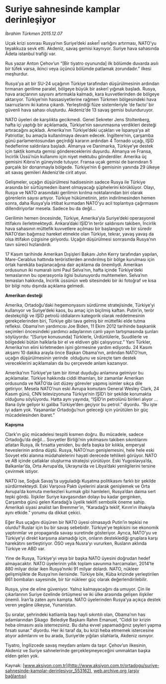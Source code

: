 # Suriye sahnesinde kamplar derinleşiyor

*İbrahim Türkmen 2015.12.07*

<div class="pNewsDetailMainContent ctx_content" itemprop="articleBody">
 <p>
  Uçak krizi sonrası Rusya’nın Suriye’deki askerÎ varlığını artırması, NATO’yu teyakkuza sevk etti. Akdeniz, savaş gemisi kaynıyor. Suriye hava sahasında Âdeta istanbul trafiği var.
 </p>
 <p>
  Rus yazar Anton Çehov’un “[Bir tiyatro oyununda] ilk bölümde duvarda asılı bir tüfek varsa, ikinci veya üçüncü bölümde patlamak zorundadır.” ilkesi meşhurdur.
 </p>
 <p>
  Rusya’ya ait bir SU-24 uçağının Türkiye tarafından düşürülmesinin ardından tırmanan gerilime paralel, bölgeye büyük bir askerî yığınak başladı. Rusya, hava araçlarının sayısını artırmakla kalmadı, kara kuvvetlerinden de bölgeye aktarıyor. Türkiye’nin hassasiyetlerine rağmen Türkmen bölgesindeki hava taarruzlarını iki katına çıkardı. Yerleştirdiği füze sistemleriyle ‘de facto’ bir güvenli hava sahası oluşturdu. Akdeniz’de 13 savaş gemisi bulunduruyor.
 </p>
 <p>
  NATO üyeleri de karşılıkta gecikmedi. Genel Sekreter Jens Stoltenberg, hafta içi yaptığı bir açıklamada, Türkiye’nin savunmasına verdikleri desteği artıracağını açıkladı. Amerika’nın Türkiye’deki uçakları ve İspanya’ya ait Patriotlar, bu amaçla kullanılmaya devam edecek. İngiltere’nin, çarşamba günü parlamentosundan geçirdiği kararın ardından 4 Tornado uçağı, IŞİD hedeflerine saldırılara başladı. Almanya ve Danimarka, Türkiye’ye destek için taktik komuta gemisi göndereceklerini duyurdu. Almanya ve Fransa, İncirlik Üssü’nün kullanımı için niyet mektubu gönderdiler. Amerika üç gemisini Kıbrıs’ın güneyinde tutuyor. Fransa uçak gemisi de barındıran 5 parçalık bir donanmayla bölgede. Türkiye’nin 6 gemisinin yanında 29 ülkeye ait savaş gemileri Akdeniz’de cirit atıyor.
 </p>
 <p>
  Gelişmeler, uçağın düşürülmesi hadisesinin sadece Rusya ile Türkiye arasında bir sürtüşmeden ibaret olmayacağı şüphelerini körüklüyor. Olayı, Rusya ve NATO arasındaki gerilimin kırılma noktalarından biri olarak görenlerin sayısı artıyor. Türkiye hükümetinin, jetin indirilmesinden hemen sonra, daha Rusya’yla irtibat kurmadan NATO’yu acil toplantıya çağırmasını dillendiriyorlar mesela. Sadece bu da değil…
 </p>
 <p>
  Gerilimin hemen öncesinde, Türkiye, Amerika’yla Suriye’deki operasyonel ittifakını ilerletmekteydi. Ankara’daki IŞİD’in terör saldırısını takiben, İncirlik hava sahasının müttefik kuvvetlere açılması bir başlangıçtı ve bir süredir NATO’dan bağımsız hareket etmekte olan Türkiye, tekrar, yavaş yavaş da olsa ittifakın çizgisine giriyordu. Uçağın düşürülmesi sonrasında Rusya’nın tavrı süreci hızlandırdı.
 </p>
 <p>
  17 Kasım tarihinde Amerikan Dışişleri Bakanı John Kerry tarafından yapılan, Mare-Cerablus hattında teröristlerden arındırılmış bir bölge kurulması için ortak harekâta başlanacağına dair açıklama da önemliydi. Amerikan ordusunun iki numaralı ismi Paul Selva’nın, hafta içinde Türkiye’deki temaslarının bu operasyonla ilgisi bulunuyordu muhtemelen. Selva’nın temasları hakkında, İncirlik üssünün web sitesindeki bir iki fotoğraf ve kısa bir bilgi notu dışında açıklama gelmedi.
 </p>
 <p>
  <strong>
   Amerikan desteği
  </strong>
 </p>
 <p>
  Amerika, Ortadoğu’daki hegemonyasını sürdürme stratejisinde, Türkiye’yi kullanıyor ve Suriye’deki kaos, bu amaç için biçilmiş kaftan. Putin’in, terör destekçiliği ve IŞİD petrolü iddialarını kategorik olarak reddetmesinin gerekçelerinden biri, Türkiye gibi tava gelmiş bir müttefiki elde tutma refleksi. Obama’nın yardımcısı Joe Biden, 11 Ekim 2012 tarihinde başkanlık seçimleri öncesindeki yardımcı adaylarının canlı yayın tartışmasında şunları söylüyordu: “[Suriye konusunda] Türklerle, Ürdünlülerle, Suudilerle ve bölgedeki bütün halklarla bir el ve eldiven gibi çalışıyoruz.” Yani Türkler, Amerika’nın elini kirletmeden işini görmesine yardım ediyordu. 24 Kasım akşamı 10 dakika arayla önce Başkan Obama’nın, ardından NATO’nun, uçağın düşürülmesinin yerinde  olduğunu ve süreçte tam destek vereceklerini açıklamaları da bu çerçevede anlam kazanıyor.
 </p>
 <p>
  Amerika’nın Türkiye’ye tam bir itimat duyduğu anlamına gelmiyor bu açıklamalar. Türkiye hakkında ciddi ithamları, bir zamanlar Amerikan ordusunda ve NATO’da üst düzey görevler yapmış isimler sıkça dile getiriyor. Mesela NATO’nun eski Avrupa komutanı General Wesley Clark, 24 Kasım günü, CNN televizyonuna Türkiye’nin IŞİD’i bir şekilde korumakta olduğunu söylüyordu. Hatta aynı yayında, “IŞİD’in petrolünü birileri alıyor …Bana öyle geliyor ki galiba Türkiye’den geçiyor bu petrol.” diyordu. “Bu işte iyi adam yok. Yaşananlar Ortadoğu’nun geleceği için yürütülen bir güç mücadelesinden ibaret.”
 </p>
 <p>
  <strong>
   Kapışma
  </strong>
 </p>
 <p>
  Clark’ın güç mücadelesi tespiti kısmen doğru. Bu mücadele, sadece Ortadoğu’da değil... Sovyetler Birliği’nin yıkılmasını takiben sıkıntılarını atlatan Rusya, ilk fırsatta yeniden, bu defa başka bir kılıkla, emperyal heveslerinin ardına düştü. Rusya, NATO’nun genişlemesini, hele hele eski Sovyet etki alanına müdahalelerini hayati derecede tehlikeli görüyor. NATO ve AB içinde çatlaklar oluşturma stratejisi yürütüyor. Eski Yugoslavya’da, Balkanlar’da, Orta Avrupa’da, Ukrayna’da ve Libya’daki yenilgilerini tersine çevirmek istiyor.
 </p>
 <p>
  NATO ise, Soğuk Savaş’ta uyguladığı Kuşatma politikasını farklı bir şekilde sürdürmekteydi. Eski Varşova Paktı üyelerini alarak genişlemek ve Orta Avrupa’da komuta merkezleri kurmak gibi hamleleri, Rusya’dan daima sert tepki gördü. İlişkiler Suriye kavgasından dolayı bu kadar gerginken, Çarşamba günü gelen Karadağ’a üyelik teklifi sembolik öneme sahip. Amerikalı siyasi analist Ian Bremmer’in, “Karadağ’a teklif, Kırım’ın ilhakıyla aynı etkide.” yorumu da dikkat çekici.
 </p>
 <p>
  Eğer Rus uçağını düşüren bir NATO üyesi olmasaydı Putin’in tepkisi ne olurdu? Ruslar için bu bir savaş sebebidir. Türkiye’ye tepkisini ise ekonomik yaptırımlar ve propaganda savaşı suretinde gösteriyor. Ayrıca, NATO’yu ve Türkiye’yi direkt karşısına alamadığı için, onların desteklediği gruplara karşı harekâtını sertleştiriyor. ÖSO veya Nusra’yı vururken, Rusların aklında Türkiye ve ABD var.
 </p>
 <p>
  Yine de Rusya, Türkiye’yi veya bir başka NATO üyesini doğrudan hedef almayacaktır. NATO üyelerinin yıllık toplam savunma harcamaları, 2014’te 880 milyar dolar iken Rusya’nınki 91 milyar dolardı. NATO, nükleer gelişmişlikte de Rusya’nın ilerisinde. Türkiye bile, Küba krizinde yerleştirilen B61 bombaları sayesinde, bir tür nükleer güç olarak değerlendirilebilir.
 </p>
 <p>
  Rusya, yine de eline güveniyor. Yalnız kalmayacağını da umuyor. Çin ile çıkarlarının Suriye özelinde örtüşmesi ve iki ülke arasında gelişen ilişkiler önemli. İran’la zaten aynı kampta. NATO üyelerinden Rusya’ya açıkça destek veren yegâne ülkeyse, Yunanistan.
 </p>
 <p>
  Şu sıralar, şehrindeki katliamla başı hayli sıkıntılı olan, Obama’nın has adamlarından Şikago  Belediye Başkanı Rahm Emanuel, “Ciddi bir krizin heba olmasını asla istemezsiniz. Bu daha evvel yapamadığınız şeyleri yapma fırsatı sunar.” diyordu. Her iki taraf da, bu krizi heba etmemek istercesine atıyor adımlarını ve bu arada, Suriye’de yığılan silahlarla, Akdeniz ısınıyor.
 </p>
 <p>
  Tiyatro, İngilizcede savaş meydanı anlamı da taşır. Çehov’un ilkesinin, Akdeniz ve Suriye sahnelerinde gerçekleşmeyeceğini ummaktan başka elden gelen yok.
 </p>
</div>


Kaynak: [www.aksiyon.com.tr](http://www.aksiyon.com.tr/ortadogu/suriye-sahnesinde-kamplar-derinlesiyor_553162), [web.archive.org (arşiv bağlantısı)](http://web.archive.org/web/20160113065625/http://www.aksiyon.com.tr/ortadogu/suriye-sahnesinde-kamplar-derinlesiyor_553162)
